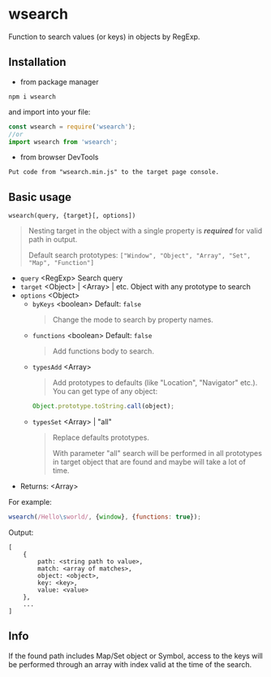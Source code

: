 # wsearch
Function to search values (or keys) in objects by RegExp.
## Installation
- from package manager
```
npm i wsearch
```
and import into your file:
```js
const wsearch = require('wsearch');
//or
import wsearch from 'wsearch';
```
- from browser DevTools
```
Put code from "wsearch.min.js" to the target page console.
```
## Basic usage
```
wsearch(query, {target}[, options])
```
> Nesting target in the object with a single property is ***required*** for valid path in output.
>
> Default search prototypes: `["Window", "Object", "Array", "Set", "Map", "Function"]`
- `query` \<RegExp\> Search query
- `target` \<Object\> | \<Array\> | etc. Object with any prototype to search
- `options` \<Object\>
	- `byKeys` \<boolean\> Default: `false`
		> Change the mode to search by property names.
	- `functions` \<boolean\> Default: `false`
		> Add functions body to search.
	- `typesAdd` \<Array\>
		> Add prototypes to defaults (like "Location", "Navigator" etc.). You can get type of any object:
		```js
		Object.prototype.toString.call(object);
		```
	- `typesSet` \<Array\> | "all"
		> Replace defaults prototypes.
		>
		> With parameter "all" search will be performed in all prototypes in target object that are found and maybe will take a lot of time.
- Returns: \<Array\>

For example:
```js
wsearch(/Hello\sworld/, {window}, {functions: true});
```
Output:
```
[
	{
		path: <string path to value>,
		match: <array of matches>,
		object: <object>,
		key: <key>,
		value: <value>
	},
	...
]
```
## Info
If the found path includes Map/Set object or Symbol, access to the keys will be performed through an array with index valid at the time of the search.
